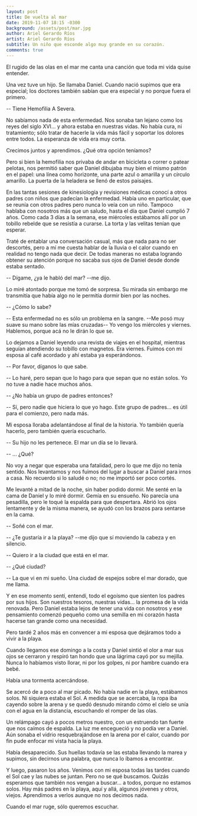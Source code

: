 ```yaml
---
layout: post
title: De vuelta al mar
date: 2019-11-07 18:15 -0300
background: /assets/post/mar.jpg
author: Ariel Gerardo Ríos
artist: Ariel Gerardo Ríos
subtitle: Un niño que esconde algo muy grande en su corazón.
comments: true
---
```


El rugido de las olas en el mar me canta una canción que toda mi vida quise
entender.

Una vez tuve un hijo. Se llamaba Daniel. Cuando nació supimos que era especial;
los doctores también sabían que era especial y no porque fuera el primero.

-- Tiene Hemofilia A Severa.

No sabíamos nada de esta enfermedad. Nos sonaba tan lejano como los reyes del
siglo XVI... y ahora estaba en nuestras vidas. No había cura, ni tratamiento;
sólo tratar de hacerle la vida más fácil y soportar los dolores entre todos. La
esperanza de vida era muy corta.

Crecimos juntos y aprendimos. ¿Qué otra opción teníamos?

Pero si bien la hemofilia nos privaba de andar en bicicleta o correr o patear
pelotas, nos permitió saber que Daniel dibujaba muy bien el mismo patrón en el
papel: una línea como horizonte, una parte azul o amarilla y un círculo
amarillo. La puerta de la heladera se llenó de estos paisajes.

En las tantas sesiones de kinesiología y revisiones médicas conocí a otros
padres con niños que padecían la enfermedad. Había uno en particular, que se
reunía con otros padres pero nunca lo veía con un niño. Tampoco hablaba con
nosotros más que un saludo, hasta el día que Daniel cumplió 7 años. Como cada 3
días a la semana, ese miércoles estábamos allí por un tobillo rebelde que se
resistía a curarse. La torta y las velitas tenían que esperar.

Traté de entablar una conversación casual, más que nada para no ser descortés,
pero a mí me cuesta hablar de la lluvia o el calor cuando en realidad no tengo
nada que decir. De todas maneras no estaba logrando obtener su atención porque
no sacaba sus ojos de Daniel desde donde estaba sentado.

-- Dígame, ¿ya le habló del mar? --me dijo.

Lo miré atontado porque me tomó de sorpresa. Su mirada sin embargo me
transmitía que había algo no le permitía dormir bien por las noches.

-- ¿Cómo lo sabe? 

-- Esta enfermedad no es sólo un problema en la sangre. --Me posó muy suave su
mano sobre las mías cruzadas-- Yo vengo los miércoles y viernes. Hablemos,
porque acá no le dirán lo que se.

Lo dejamos a Daniel leyendo una revista de viajes en el hospital, mientras
seguían atendiendo su tobillo con magnetos. Era viernes. Fuimos con mi esposa
al café acordado y ahí estaba ya esperándonos.

-- Por favor, díganos lo que sabe.

-- Lo haré, pero sepan que lo hago para que sepan que no están solos. Yo no
tuve a nadie hace muchos años.

-- ¿No había un grupo de padres entonces?

-- Sí, pero nadie que hiciera lo que yo hago. Este grupo de padres... es útil
para el comienzo, pero nada más.

Mi esposa lloraba adelantándose al final de la historia. Yo también quería
hacerlo, pero también quería escucharlo.

-- Su hijo no les pertenece. El mar un día se lo llevará.

-- ... ¿Qué?

No voy a negar que esperaba una fatalidad, pero lo que me dijo no tenía
sentido. Nos levantamos y nos fuimos del lugar a buscar a Daniel para irnos a
casa. No recuerdo si lo saludé o no; no me importó ser poco cortés.

Me levanté a mitad de la noche, sin haber podido dormir. Me senté en la cama de
Daniel y lo miré dormir. Gemía en su ensueño. No parecía una pesadilla, pero le
toqué la espalda para que despertara. Abrió los ojos lentamente y de la misma
manera, se ayudó con los brazos para sentarse en la cama.

-- Soñé con el mar.

-- ¿Te gustaría ir a la playa? --me dijo que sí moviendo la cabeza y en
silencio.

-- Quiero ir a la ciudad que está en el mar.

-- ¿Qué ciudad?

-- La que vi en mi sueño. Una ciudad de espejos sobre el mar dorado, que me
llama.

Y en ese momento sentí, entendí, todo el egoísmo que sienten los padres por sus
hijos. Son nuestros tesoros, nuestras vidas... la promesa de la vida
renovada. Pero Daniel estaba lejos de tener una vida con nosotros y ese
pensamiento comenzó pequeño como una semilla en mi corazón hasta hacerse tan
grande como una necesidad.

Pero tardé 2 años más en convencer a mi esposa que dejáramos todo a vivir a la
playa.

Cuando llegamos ese domingo a la costa y Daniel sintió el olor a mar sus ojos
se cerraron y respiró tan hondo que una lágrima cayó por su mejilla. Nunca lo
habíamos visto llorar, ni por los golpes, ni por hambre cuando era bebé.

Había una tormenta acercándose.

Se acercó de a poco al mar picado. No había nadie en la playa, estábamos solos.
Ni siquiera estaba el Sol. A medida que se acercaba, la ropa iba cayendo sobre
la arena y se quedó desnudo mirando cómo el cielo se unía con el agua en la
distancia, escuchando el romper de las olas.

Un relámpago cayó a pocos metros nuestro, con un estruendo tan fuerte que nos
caímos de espalda. La luz me encegueció y no podía ver a Daniel. Aún sonaba el
vidrio resquebrajándose en la arena por el calor, cuando por fin pude enfocar
mi vista hacia la playa.

Había desaparecido. Sus huellas todavía se las estaba llevando la marea y
supimos, sin decirnos una palabra, que nunca lo íbamos a encontrar.

Y luego, pasaron los años. Venimos con mi esposa todas las tardes cuando el Sol
cae y las nubes se juntan. Pero no se qué buscamos. Quizás esperamos que
también nos vengan a buscar... a todos, porque no estamos solos. Hay más padres
en la playa, aquí y allá, algunos jóvenes y otros, viejos. Aprendimos a
verlos aunque no nos decimos nada.

Cuando el mar ruge, sólo queremos escuchar.
